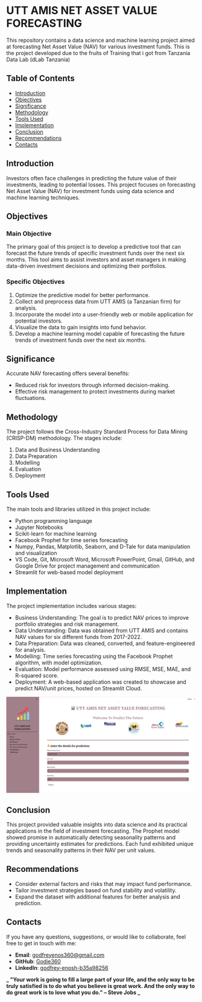 # UTT AMIS NET ASSET VALUE FORECASTING

This repository contains a data science and machine learning project aimed at forecasting Net Asset Value (NAV) for various investment funds. This is the project developed due to the fruits of Training that i got from Tanzania Data Lab (dLab Tanzania)

## Table of Contents

- [Introduction](#introduction)
- [Objectives](#objectives)
- [Significance](#significance)
- [Methodology](#methodology)
- [Tools Used](#tools-used)
- [Implementation](#implementation)
- [Conclusion](#conclusion)
- [Recommendations](#recommendations)
- [Contacts](#contacts)

## Introduction

Investors often face challenges in predicting the future value of their investments, leading to potential losses. This project focuses on forecasting Net Asset Value (NAV) for investment funds using data science and machine learning techniques.

## Objectives

### Main Objective

The primary goal of this project is to develop a predictive tool that can forecast the future trends of specific investment funds over the next six months. This tool aims to assist investors and asset managers in making data-driven investment decisions and optimizing their portfolios.

### Specific Objectives

1. Optimize the predictive model for better performance.
2. Collect and preprocess data from UTT AMIS (a Tanzanian firm) for analysis.
3. Incorporate the model into a user-friendly web or mobile application for potential investors.
4. Visualize the data to gain insights into fund behavior.
5. Develop a machine learning model capable of forecasting the future trends of investment funds over the next six months.

## Significance

Accurate NAV forecasting offers several benefits:

- Reduced risk for investors through informed decision-making.
- Effective risk management to protect investments during market fluctuations.

## Methodology

The project follows the Cross-Industry Standard Process for Data Mining (CRISP-DM) methodology. The stages include:

1. Data and Business Understanding
2. Data Preparation
3. Modelling
4. Evaluation
5. Deployment

## Tools Used

The main tools and libraries utilized in this project include:

- Python programming language
- Jupyter Notebooks
- Scikit-learn for machine learning
- Facebook Prophet for time series forecasting
- Numpy, Pandas, Matplotlib, Seaborn, and D-Tale for data manipulation and visualization
- VS Code, Git, Microsoft Word, Microsoft PowerPoint, Gmail, GitHub, and Google Drive for project management and communication
- Streamlit for web-based model deployment

## Implementation

The project implementation includes various stages:

- Business Understanding: The goal is to predict NAV prices to improve portfolio strategies and risk management.
- Data Understanding: Data was obtained from UTT AMIS and contains NAV values for six different funds from 2017-2022.
- Data Preparation: Data was cleaned, converted, and feature-engineered for analysis.
- Modelling: Time series forecasting using the Facebook Prophet algorithm, with model optimization.
- Evaluation: Model performance assessed using RMSE, MSE, MAE, and R-squared score.
- Deployment: A web-based application was created to showcase and predict NAV/unit prices, hosted on Streamlit Cloud.

![screenshot of the predicton part](app/images/Screenshot.png)

## Conclusion

This project provided valuable insights into data science and its practical applications in the field of investment forecasting. The Prophet model showed promise in automatically detecting seasonality patterns and providing uncertainty estimates for predictions. Each fund exhibited unique trends and seasonality patterns in their NAV per unit values.

## Recommendations

- Consider external factors and risks that may impact fund performance.
- Tailor investment strategies based on fund stability and volatility.
- Expand the dataset with additional features for better analysis and prediction.

## Contacts

If you have any questions, suggestions, or would like to collaborate, feel free to get in touch with me:

- **Email**: [godfreyenos360@gmail.com](mailto:godfreyenos360@gmail.com)
- **GitHub**: [Godie360](https://github.com/Godie360)
- **LinkedIn**: [godfrey-enosh-b35a98256](https://www.linkedin.com/in/godfrey-enosh-b35a98256/)

**_ "Your work is going to fill a large part of your life, and the only way to be truly satisfied is to do what you believe is great work. And the only way to do great work is to love what you do." – Steve Jobs _**

